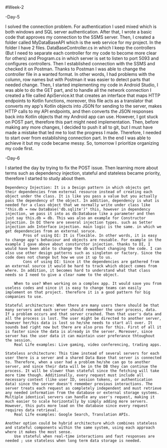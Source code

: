 #Week-2 -Day-5I solved the connection problem. For authentication I used mixed which is both windows and SQL server authentication. After that, I wrote a basic code that approves my connection to the SSMS server. Then, I created a folder called MyDataBaseAPI which is the web service for my project. In the folder I have 2 files. DataBaseController.cs in which I keep the controllers (But I need to separate each controller for my code to become more clear for others) and Program.cs in which server is set to listen to port 5093 and configures controllers. Then I established connection with the SSMS and checked it on Postman. Thanks to Postman I was able to change the controller file in a wanted format. In other words, I had problems with the column, row names but with Postman it was easier to detect parts that needed change. Then, I started implementing my code in Android Studio, I was able to do the GET part, and to handle all the network connection I created a file called ApiService.kt that creates an interface that maps HTTP endpoints to Kotlin functions, moreover, this file acts as a translator that converts my app's Kotlin objects into JSON for sending to the server, makes HTTP calls to my  API endpoints, and then converts the JSON responses back into Kotlin objects that my Android app can use. However, I got stuck on POST part, therefore this part might need implementation. Then, before making any more changes, I decided to push it all to git, but I must have made a mistake that led me to lost the progress I made. Therefore, I needed to start over from establishing connection part. In the end I was able to achieve it but my code became messy. So, tomorrow I prioritize organizing my code first. -Day-6I started the day by trying to fix the POST issue. Then learning more about terms such as dependency injection, stateful and stateless became priority, therefore I started to study about them.    Dependency Injection: It is a Design pattern in which objects get their dependencies from external resource instead of creating each object under the class. It is like you pass a value but you actually pass the dependency of the object. In addition, dependency is what is needed for a class object that we normally write under class like "this.db = new DataBase('db.sqlite')" this, however in dependency injection, we pass it into as db:Database like a parameter and then just say this.db = db. This was also an example for Constructor injection. In DI there are several injection types. such as Setter injection adn Interface injection. main logic is the same. in which we get dependencies from an external soruce.             Pros of using DI: It is flexible. In other words, it is easy to change app's behaviour and objects are reusable. For example in the example I gave above about consturctor injection. thanks to DI, I would have been able to change the db without changing the code. I can also use other design patterns such as singleton or factory. Since the code does not change but how we use it up to us.            Cons of using DI: Since it the dependencies are gathered from an external source it would be hard to track which object comes from where. In addition, it becomes hard to understand what that class needs so I need to give a clear name to the object.                    When to use? When working on a complex app. It would save you from useless codes and since it is easy to change teams can easily implement on that project. therefore it is a good pattern for big companies to use.            Stateful architecture: When there are many users there should be that many servers and each server should remember the user process, data. If a problem occurs and that server crashed. Then that user's data and all the process is lost. The user might be directed to another server, however her/his data is lost so he/she needs to start all over. It sounds bad right now but there are also pros for this. First of all it is faster since the data is already in the server. Moreover, since server has the user data it can maintain user preferance thtoughout the session.         Real Life examples: Live gaming, video conferencing, trading apps.            Stateless architecture: This time instead of several servers for each user there is a server and a shared Data Base that server is connected to. Therefore, when a user had a problem he/she can go to another server, and since their data will be in the DB they can continue the process. It will be slower than stateful since the fetching will take more time though. Additionally, every request must include all necessary context (like user ID, session tokens, or authentication data) since the server doesn't remember previous interactions. The server treats each request as completely independent and must retrieve any needed information from the database or external storage systems. Multiple identical servers can handle any user's request, making it much easier to scale horizontally by simply adding more servers. However, this puts more load on the database since every request requires data retrieval.        Real Life examples: Google Search, Translation APIs.            Another option could be hybrid architecture which combines stateless and stateful components within the same system, using each approach where it makes the most sense.        Use stateful when real-time interactions and fast responses are needed ; use stateless when long term data storage is needed.